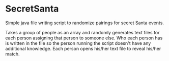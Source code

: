 SecretSanta
===========

Simple java file writing script to randomize pairings for secret Santa events. 

Takes a group of people as an array and randomly generates text files for each person assigning that person to someone else. Who each person has is written in the file so the person running the script doesn't have any additional knowledge. Each person opens his/her text file to reveal his/her match.

